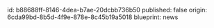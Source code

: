 id: b88688ff-8146-4dea-b7ae-20dcbb736b50
published: false
origin: 6cda99bd-8b5d-4f9e-878e-8c45b19a5018
blueprint: news
